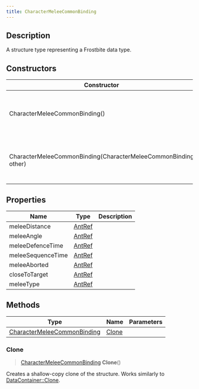 ```yaml
---
title: CharacterMeleeCommonBinding
---
```

## Description

A structure type representing a Frostbite data type.

## Constructors

| Constructor                                                    | Description                                              |
| -------------------------------------------------------------- | -------------------------------------------------------- |
| CharacterMeleeCommonBinding()                                  | Create a new instance of this structure type.            |
| CharacterMeleeCommonBinding(CharacterMeleeCommonBinding other) | Create a reference copy of a structure of the same type. |

## Properties

| Name              | Type             | Description |
| ----------------- | ---------------- | ----------- |
| meleeDistance     | [AntRef](AntRef) |             |
| meleeAngle        | [AntRef](AntRef) |             |
| meleeDefenceTime  | [AntRef](AntRef) |             |
| meleeSequenceTime | [AntRef](AntRef) |             |
| meleeAborted      | [AntRef](AntRef) |             |
| closeToTarget     | [AntRef](AntRef) |             |
| meleeType         | [AntRef](AntRef) |             |

## Methods

| Type                                                       | Name            | Parameters |
| ---------------------------------------------------------- | --------------- | ---------- |
| [CharacterMeleeCommonBinding](CharacterMeleeCommonBinding) | [Clone](#clone) |            |

### Clone

> [CharacterMeleeCommonBinding](CharacterMeleeCommonBinding) **Clone**()

Creates a shallow-copy clone of the structure. Works similarly to [DataContainer::Clone](/vext/ref/shared/class/datacontainer#clone).
